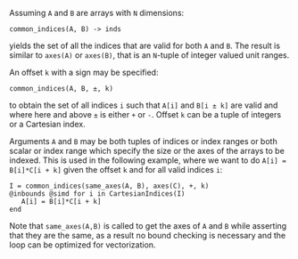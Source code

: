 Assuming `A` and `B` are arrays with `N` dimensions:

```
common_indices(A, B) -> inds
```

yields the set of all the indices that are valid for both `A` and `B`. The result is similar to `axes(A)` or `axes(B)`, that is an `N`-tuple of integer valued unit ranges.

An offset `k` with a sign may be specified:

```
common_indices(A, B, ±, k)
```

to obtain the set of all indices `i` such that `A[i]` and `B[i ± k]` are valid and where here and above `±` is either `+` or `-`. Offset `k` can be a tuple of integers or a Cartesian index.

Arguments `A` and `B` may be both tuples of indices or index ranges or both scalar or index range which specify the size or the axes of the arrays to be indexed. This is used in the following example, where we want to do `A[i] = B[i]*C[i + k]` given the offset `k` and for all valid indices `i`:

```
I = common_indices(same_axes(A, B), axes(C), +, k)
@inbounds @simd for i in CartesianIndices(I)
   A[i] = B[i]*C[i + k]
end
```

Note that `same_axes(A,B)` is called to get the axes of `A` and `B` while asserting that they are the same, as a result no bound checking is necessary and the loop can be optimized for vectorization.
